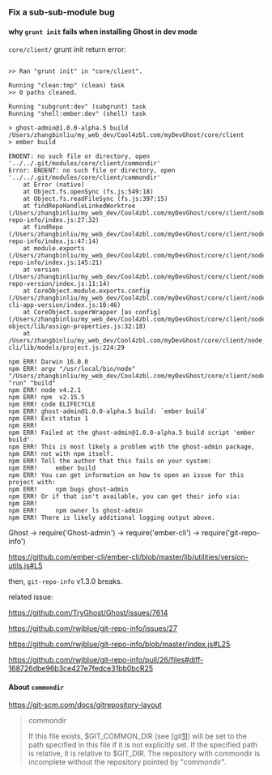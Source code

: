 ### Fix a sub-sub-module bug 

#### why `grunt init` fails when installing Ghost in dev mode

`core/client/` grunt init return error:

```shell

>> Ran "grunt init" in "core/client".

Running "clean:tmp" (clean) task
>> 0 paths cleaned.

Running "subgrunt:dev" (subgrunt) task
Running "shell:ember:dev" (shell) task

> ghost-admin@1.0.0-alpha.5 build /Users/zhangbinliu/my_web_dev/Cool4zbl.com/myDevGhost/core/client
> ember build

ENOENT: no such file or directory, open '../../.git/modules/core/client/commondir'
Error: ENOENT: no such file or directory, open '../../.git/modules/core/client/commondir'
    at Error (native)
    at Object.fs.openSync (fs.js:549:18)
    at Object.fs.readFileSync (fs.js:397:15)
    at findRepoHandleLinkedWorktree (/Users/zhangbinliu/my_web_dev/Cool4zbl.com/myDevGhost/core/client/node_modules/git-repo-info/index.js:27:32)
    at findRepo (/Users/zhangbinliu/my_web_dev/Cool4zbl.com/myDevGhost/core/client/node_modules/git-repo-info/index.js:47:14)
    at module.exports (/Users/zhangbinliu/my_web_dev/Cool4zbl.com/myDevGhost/core/client/node_modules/git-repo-info/index.js:145:21)
    at version (/Users/zhangbinliu/my_web_dev/Cool4zbl.com/myDevGhost/core/client/node_modules/git-repo-version/index.js:11:14)
    at CoreObject.module.exports.config (/Users/zhangbinliu/my_web_dev/Cool4zbl.com/myDevGhost/core/client/node_modules/ember-cli-app-version/index.js:10:46)
    at CoreObject.superWrapper [as config] (/Users/zhangbinliu/my_web_dev/Cool4zbl.com/myDevGhost/core/client/node_modules/core-object/lib/assign-properties.js:32:18)
    at /Users/zhangbinliu/my_web_dev/Cool4zbl.com/myDevGhost/core/client/node_modules/ember-cli/lib/models/project.js:224:29

npm ERR! Darwin 16.0.0
npm ERR! argv "/usr/local/bin/node" "/Users/zhangbinliu/my_web_dev/Cool4zbl.com/myDevGhost/core/client/node_modules/.bin/npm" "run" "build"
npm ERR! node v4.2.1
npm ERR! npm  v2.15.5
npm ERR! code ELIFECYCLE
npm ERR! ghost-admin@1.0.0-alpha.5 build: `ember build`
npm ERR! Exit status 1
npm ERR!
npm ERR! Failed at the ghost-admin@1.0.0-alpha.5 build script 'ember build'.
npm ERR! This is most likely a problem with the ghost-admin package,
npm ERR! not with npm itself.
npm ERR! Tell the author that this fails on your system:
npm ERR!     ember build
npm ERR! You can get information on how to open an issue for this project with:
npm ERR!     npm bugs ghost-admin
npm ERR! Or if that isn't available, you can get their info via:
npm ERR!
npm ERR!     npm owner ls ghost-admin
npm ERR! There is likely additional logging output above.

```



Ghost -> require('Ghost-admin') -> require('ember-cli') -> require('git-repo-info')

https://github.com/ember-cli/ember-cli/blob/master/lib/utilities/version-utils.js#L5

then, `git-repo-info` v1.3.0  breaks.



related issue:

https://github.com/TryGhost/Ghost/issues/7614

https://github.com/rwjblue/git-repo-info/issues/27

https://github.com/rwjblue/git-repo-info/blob/master/index.js#L25

https://github.com/rwjblue/git-repo-info/pull/26/files#diff-168726dbe96b3ce427e7fedce31bb0bcR25



#### About `commondir` 

https://git-scm.com/docs/gitrepository-layout

> commondir
>
> If this file exists, \$GIT_COMMON_DIR (see [git[1\]](https://git-scm.com/docs/git)) will be set to the path specified in this file if it is not explicitly set. If the specified path is relative, it is relative to $GIT_DIR. The repository with commondir is incomplete without the repository pointed by "commondir".
